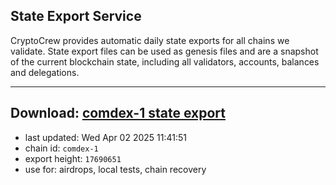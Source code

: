 ## State Export Service
CryptoCrew provides automatic daily state exports for all chains we validate. State export files can be used as genesis files and are a snapshot of the current blockchain state, including all validators, accounts, balances and delegations.

---
**Download: [comdex-1 state export](https://dl-eu2.ccvalidators.com/SERVICE/comdex/comdex-1_export_17690651.json)**
---

- last updated: Wed Apr 02 2025 11:41:51
- chain id: `comdex-1`
- export height: `17690651`
- use for: airdrops, local tests, chain recovery

